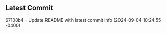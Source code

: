 
## Latest Commit
67108b4 - Update README with latest commit info (2024-09-04 10:24:55 -0400) <Yunxi-Zhou>
